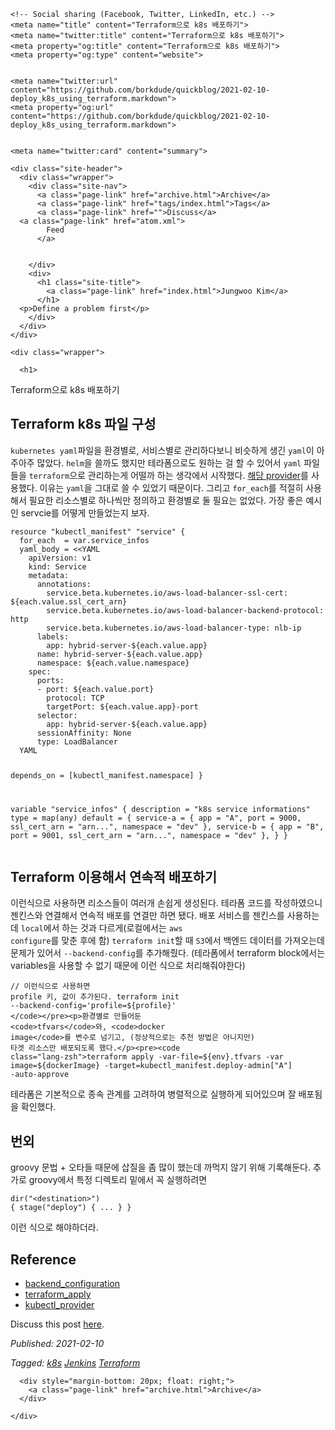 <!DOCTYPE html>
<html lang="en">
  <head>
    <title>Terraform으로 k8s 배포하기</title>
    <meta charset="utf-8"/>
    <meta name="viewport" content="width=device-width, initial-scale=1.0">
    <link type="application/atom+xml" rel="alternate" href="atom.xml" title="Terraform으로 k8s 배포하기">
    <link rel="stylesheet" href="style.css">
    <script src="https://cdnjs.cloudflare.com/ajax/libs/prism/1.28.0/prism.min.js"></script>
    <script src="https://cdnjs.cloudflare.com/ajax/libs/prism/1.28.0/components/prism-clojure.min.js"></script>
    <script type="text/javascript" src="https://livejs.com/live.js"></script>
    <link rel="stylesheet" href="https://cdnjs.cloudflare.com/ajax/libs/prism/1.28.0/themes/prism.min.css">



    <!-- Social sharing (Facebook, Twitter, LinkedIn, etc.) -->
    <meta name="title" content="Terraform으로 k8s 배포하기">
    <meta name="twitter:title" content="Terraform으로 k8s 배포하기">
    <meta property="og:title" content="Terraform으로 k8s 배포하기">
    <meta property="og:type" content="website">


    <meta name="twitter:url" content="https://github.com/borkdude/quickblog/2021-02-10-deploy_k8s_using_terraform.markdown">
    <meta property="og:url" content="https://github.com/borkdude/quickblog/2021-02-10-deploy_k8s_using_terraform.markdown">


    <meta name="twitter:card" content="summary">



  </head>
  <body>

    <div class="site-header">
      <div class="wrapper">
        <div class="site-nav">
          <a class="page-link" href="archive.html">Archive</a>
          <a class="page-link" href="tags/index.html">Tags</a>
          <a class="page-link" href="">Discuss</a>
	  <a class="page-link" href="atom.xml">
            Feed
          </a>
	  
	  
        </div>
        <div>
          <h1 class="site-title">
            <a class="page-link" href="index.html">Jungwoo Kim</a>
          </h1>
	  <p>Define a problem first</p>
        </div>
      </div>
    </div>

    <div class="wrapper">

      <h1>
  
  Terraform으로 k8s 배포하기
  
</h1>
<h2>Terraform k8s 파일 구성</h2><p><code>kubernetes yaml</code>파일을 환경별로, 서비스별로 관리하다보니 비슷하게 생긴 <code>yaml</code>이 아주아주 많았다. <code>helm</code>을 쓸까도 했지만 테라폼으로도 원하는 걸 할 수 있어서 <code>yaml</code> 파일들을 <code>terraform</code>으로 관리하는게 어떨까 하는 생각에서 시작했다. <a href='https://registry.terraform.io/providers/gavinbunney/kubectl/latest/docs/resources/kubectl_manifest'>해당 provider</a>를 사용했다. 이유는 <code>yaml</code>을 그대로 쓸 수 있었기 때문이다. 그리고 <code>for&#95;each</code>를 적절히 사용해서 필요한 리소스별로 하나씩만 정의하고 환경별로 둘 필요는 없었다. 가장 좋은 예시인 servcie를 어떻게 만들었는지 보자.</p><pre><code class="lang-terraform">resource &quot;kubectl&#95;manifest&quot; &quot;service&quot; {
  for&#95;each  = var.service&#95;infos
  yaml&#95;body = &lt;&lt;YAML
    apiVersion: v1
    kind: Service
    metadata:
      annotations:
        service.beta.kubernetes.io/aws-load-balancer-ssl-cert: ${each.value.ssl&#95;cert&#95;arn}
        service.beta.kubernetes.io/aws-load-balancer-backend-protocol: http
        service.beta.kubernetes.io/aws-load-balancer-type: nlb-ip
      labels:
        app: hybrid-server-${each.value.app}
      name: hybrid-server-${each.value.app}
      namespace: ${each.value.namespace}
    spec:
      ports:
      - port: ${each.value.port}
        protocol: TCP
        targetPort: ${each.value.app}-port
      selector:
        app: hybrid-server-${each.value.app}
      sessionAffinity: None
      type: LoadBalancer
  YAML

  depends&#95;on = &#91;kubectl&#95;manifest.namespace&#93;
}

variable &quot;service&#95;infos&quot; {
  description = &quot;k8s service informations&quot;
  type        = map&#40;any&#41;
  default = {
    service-a = {
      app          = &quot;A&quot;,
      port         = 9000,
      ssl&#95;cert&#95;arn = &quot;arn...&quot;,
      namespace    = &quot;dev&quot;
    },
    service-b = {
      app          = &quot;B&quot;,
      port         = 9001,
      ssl&#95;cert&#95;arn = &quot;arn...&quot;,
      namespace    = &quot;dev&quot;
    },
  }
}
</code></pre><h2>Terraform 이용해서 연속적 배포하기</h2><p>이런식으로 사용하면 리소스들이 여러개 손쉽게 생성된다. 테라폼 코드를 작성하였으니 젠킨스와 연결해서 연속적 배포를 연결만 하면 됐다. 배포 서비스를 젠킨스를 사용하는데 <code>local</code>에서 하는 것과 다르게(로컬에서는 <code>aws configure</code>를 맞춘 후에 함) <code>terraform init</code>할 때 <code>S3</code>에서 백엔드 데이터를 가져오는데 문제가 있어서 <code>--backend-config</code>를 추가해줬다. (테라폼에서 terraform block에서는 variables을 사용할 수 없기 때문에 이런 식으로 처리해줘야한다)</p><pre><code class="lang-zsh">// 이런식으로 사용하면 profile 키, 값이 추가된다.
terraform init --backend-config='profile=${profile}'
</code></pre><p>환경별로 만들어둔 <code>tfvars</code>와, <code>docker image</code>를 변수로 넘기고, (정상적으로는 추천 방법은 아니지만) 타겟 리소스만 배포되도록 했다.</p><pre><code class="lang-zsh">terraform apply -var-file=${env}.tfvars -var image=${dockerImage} -target=kubectl&#95;manifest.deploy-admin&#91;&quot;A&quot;&#93; -auto-approve
</code></pre><p>테라폼은 기본적으로 종속 관계를 고려하여 병렬적으로 실행하게 되어있으며 잘 배포됨을 확인했다.</p><h2>번외</h2><p>groovy 문법 + 오타들 때문에 삽질을 좀 많이 했는데 까먹지 않기 위해 기록해둔다. 추가로 groovy에서 특정 디렉토리 밑에서 꼭 실행하려면</p><pre><code class="lang-groovy">dir&#40;&quot;&lt;destination&gt;&quot;&#41; {
  stage&#40;&quot;deploy&quot;&#41; {
    ...
  }
}
</code></pre><p>이런 식으로 해야하더라.</p><h2>Reference</h2><ul><li><a href='https://www.terraform.io/docs/language/settings/backends/configuration.html'>backend_configuration</a></li><li><a href='https://www.terraform.io/docs/cli/commands/apply.html'>terraform_apply</a></li><li><a href='https://registry.terraform.io/providers/gavinbunney/kubectl/latest/docs/resources/kubectl_manifest'>kubectl_provider</a></li></ul>
<p>Discuss this post <a href="">here</a>.</p>
<p><i>Published: 2021-02-10</i></p>

<p>
  <i>
  Tagged:
  
  <span class="tag">
    <a href="tags/k8s.html">k8s</a>
  </span>
  
  <span class="tag">
    <a href="tags/Jenkins.html">Jenkins</a>
  </span>
  
  <span class="tag">
    <a href="tags/Terraform.html">Terraform</a>
  </span>
  
  </i>
</p>



      
      <div style="margin-bottom: 20px; float: right;">
        <a class="page-link" href="archive.html">Archive</a>
      </div>
      
    </div>
  </body>
</html>
